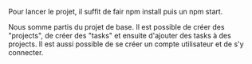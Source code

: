 Pour lancer le projet, il suffit de fair npm install puis un npm start.

Nous somme partis du projet de base.
Il est possible de créer des "projects", de créer des "tasks" et ensuite d'ajouter des tasks à des projects.
Il est aussi possible de se créer un compte utilisateur et de s'y connecter.